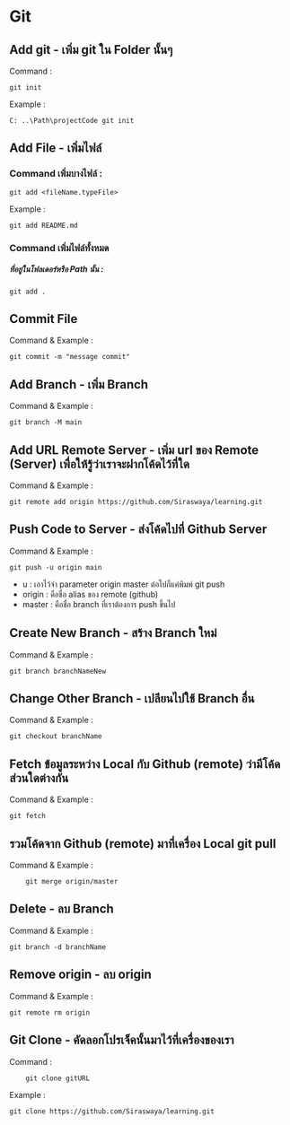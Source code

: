 # Git

## Add git	- เพิ่ม git ใน Folder นั้นๆ
  
  Command :
  
    git init
  
  Example :
  
    C: ..\Path\projectCode git init
  				
  
## Add File - เพิ่มไฟล์   
  ### Command เพิ่มบางไฟล์ :
  
    git add <fileName.typeFile>		
    
   Example :   
  
    git add README.md			    
    
  ### Command เพิ่มไฟล์ทั้งหมด
  ##### ที่อยู่ในโฟลเดอร์หรือ Path นั้น :

    git add .				
    	
## Commit File 
  Command & Example : 
  
    git commit -m "message commit"
  
					
## Add Branch - เพิ่ม Branch		
  Command & Example : 
  
    git branch -M main			
    
## Add URL Remote Server - เพิ่ม url ของ Remote (Server) เพื่อให้รู้ว่าเราจะฝากโค้ดไว้ที่ใด		
  Command & Example : 
  
    git remote add origin https://github.com/Siraswaya/learning.git				
    
## Push Code to Server - ส่งโค้ดไปที่ Github Server
  Command & Example : 
  
    git push -u origin main	
    
  - u : เอาไว้จำ parameter origin master ต่อไปก็แค่พิมพ์ git push			
  - origin : คือชื่อ alias ของ remote (github)			
  - master : คือชื่อ branch ที่เราต้องการ push ขึ้นไป									
						
## Create New Branch - สร้าง Branch ใหม่		
  Command & Example : 
  
    git branch branchNameNew		
    
## Change Other Branch - เปลียนไปใช้ Branch	อื่น
Command & Example : 

    git checkout branchName				
    
## Fetch ข้อมูลระหว่าง Local กับ Github (remote) ว่ามีโค้ดส่วนใดต่างกัน		
Command & Example : 

    git fetch				
    
## รวมโค้ดจาก Github (remote) มาที่เครื่อง Local		git pull		
Command & Example : 

		git merge origin/master		
    
## Delete - ลบ Branch		
Command & Example : 

    git branch -d branchName	
    
## Remove origin - ลบ origin	
Command & Example : 
    		
    git remote rm origin		
    
## Git Clone - คัดลอกโปรเจ็คนั้นมาไว้ที่เครื่องของเรา    
Command :

		git clone gitURL		
    
Example : 

    git clone https://github.com/Siraswaya/learning.git
						
		
						
